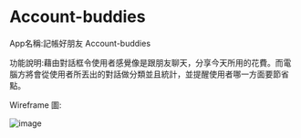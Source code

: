 # Account-buddies

App名稱:記帳好朋友 Account-buddies

功能說明:藉由對話框令使用者感覺像是跟朋友聊天，分享今天所用的花費。而電腦方將會從使用者所丟出的對話做分類並且統計，並提醒使用者哪一方面要節省點。

Wireframe 圖: 

![image](https://github.com/shan0515/Account-buddies/blob/master/552c635f88b74661b077d1e65b18db58.png)
